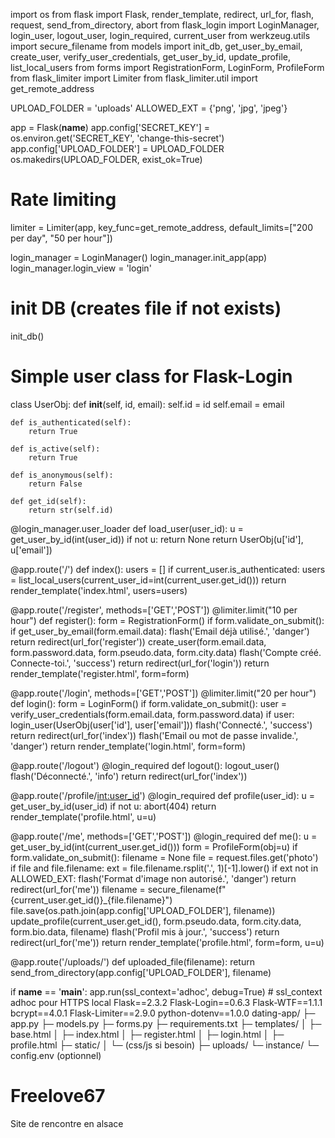 import os
from flask import Flask, render_template, redirect, url_for, flash, request, send_from_directory, abort
from flask_login import LoginManager, login_user, logout_user, login_required, current_user
from werkzeug.utils import secure_filename
from models import init_db, get_user_by_email, create_user, verify_user_credentials, get_user_by_id, update_profile, list_local_users
from forms import RegistrationForm, LoginForm, ProfileForm
from flask_limiter import Limiter
from flask_limiter.util import get_remote_address

UPLOAD_FOLDER = 'uploads'
ALLOWED_EXT = {'png', 'jpg', 'jpeg'}

app = Flask(__name__)
app.config['SECRET_KEY'] = os.environ.get('SECRET_KEY', 'change-this-secret')
app.config['UPLOAD_FOLDER'] = UPLOAD_FOLDER
os.makedirs(UPLOAD_FOLDER, exist_ok=True)

# Rate limiting
limiter = Limiter(app, key_func=get_remote_address, default_limits=["200 per day", "50 per hour"])

login_manager = LoginManager()
login_manager.init_app(app)
login_manager.login_view = 'login'

# init DB (creates file if not exists)
init_db()

# Simple user class for Flask-Login
class UserObj:
    def __init__(self, id, email):
        self.id = id
        self.email = email

    def is_authenticated(self):
        return True

    def is_active(self):
        return True

    def is_anonymous(self):
        return False

    def get_id(self):
        return str(self.id)

@login_manager.user_loader
def load_user(user_id):
    u = get_user_by_id(int(user_id))
    if not u:
        return None
    return UserObj(u['id'], u['email'])

@app.route('/')
def index():
    users = []
    if current_user.is_authenticated:
        users = list_local_users(current_user_id=int(current_user.get_id()))
    return render_template('index.html', users=users)

@app.route('/register', methods=['GET','POST'])
@limiter.limit("10 per hour")
def register():
    form = RegistrationForm()
    if form.validate_on_submit():
        if get_user_by_email(form.email.data):
            flash('Email déjà utilisé.', 'danger')
            return redirect(url_for('register'))
        create_user(form.email.data, form.password.data, form.pseudo.data, form.city.data)
        flash('Compte créé. Connecte-toi.', 'success')
        return redirect(url_for('login'))
    return render_template('register.html', form=form)

@app.route('/login', methods=['GET','POST'])
@limiter.limit("20 per hour")
def login():
    form = LoginForm()
    if form.validate_on_submit():
        user = verify_user_credentials(form.email.data, form.password.data)
        if user:
            login_user(UserObj(user['id'], user['email']))
            flash('Connecté.', 'success')
            return redirect(url_for('index'))
        flash('Email ou mot de passe invalide.', 'danger')
    return render_template('login.html', form=form)

@app.route('/logout')
@login_required
def logout():
    logout_user()
    flash('Déconnecté.', 'info')
    return redirect(url_for('index'))

@app.route('/profile/<int:user_id>')
@login_required
def profile(user_id):
    u = get_user_by_id(user_id)
    if not u:
        abort(404)
    return render_template('profile.html', u=u)

@app.route('/me', methods=['GET','POST'])
@login_required
def me():
    u = get_user_by_id(int(current_user.get_id()))
    form = ProfileForm(obj=u)
    if form.validate_on_submit():
        filename = None
        file = request.files.get('photo')
        if file and file.filename:
            ext = file.filename.rsplit('.', 1)[-1].lower()
            if ext not in ALLOWED_EXT:
                flash('Format d\'image non autorisé.', 'danger')
                return redirect(url_for('me'))
            filename = secure_filename(f"{current_user.get_id()}_{file.filename}")
            file.save(os.path.join(app.config['UPLOAD_FOLDER'], filename))
        update_profile(current_user.get_id(), form.pseudo.data, form.city.data, form.bio.data, filename)
        flash('Profil mis à jour.', 'success')
        return redirect(url_for('me'))
    return render_template('profile.html', form=form, u=u)

@app.route('/uploads/<filename>')
def uploaded_file(filename):
    return send_from_directory(app.config['UPLOAD_FOLDER'], filename)

if __name__ == '__main__':
    app.run(ssl_context='adhoc', debug=True)  # ssl_context adhoc pour HTTPS local
Flask==2.3.2
Flask-Login==0.6.3
Flask-WTF==1.1.1
bcrypt==4.0.1
Flask-Limiter==2.9.0
python-dotenv==1.0.0
dating-app/
├─ app.py
├─ models.py
├─ forms.py
├─ requirements.txt
├─ templates/
│  ├─ base.html
│  ├─ index.html
│  ├─ register.html
│  ├─ login.html
│  ├─ profile.html
├─ static/
│  └─ (css/js si besoin)
├─ uploads/
└─ instance/
   └─ config.env   (optionnel)
# Freelove67
Site de rencontre en alsace
